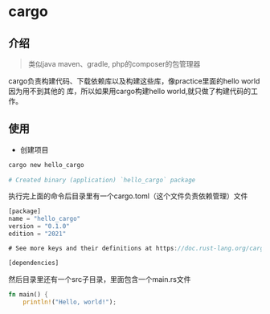 # cargo
## 介绍
> 类似java maven、gradle, php的composer的包管理器

cargo负责构建代码、下载依赖库以及构建这些库，像practice里面的hello world 因为用不到其他的
库，所以如果用cargo构建hello world,就只做了构建代码的工作。

## 使用
- 创建项目
```bash
cargo new hello_cargo
 
# Created binary (application) `hello_cargo` package
```
执行完上面的命令后目录里有一个cargo.toml（这个文件负责依赖管理）文件
```rust
[package]
name = "hello_cargo"
version = "0.1.0"
edition = "2021"

# See more keys and their definitions at https://doc.rust-lang.org/cargo/reference/manifest.html

[dependencies]
```
然后目录里还有一个src子目录，里面包含一个main.rs文件
```rust
fn main() {
    println!("Hello, world!");
```
